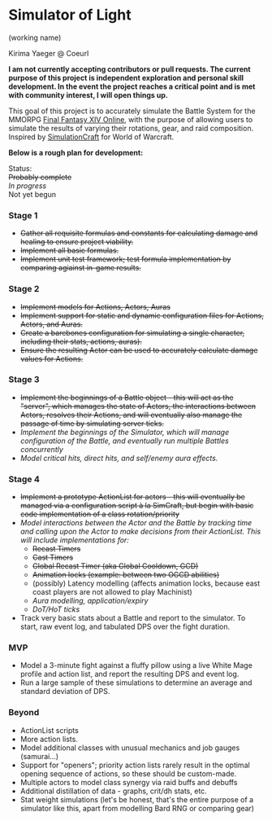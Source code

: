 # Simulator of Light
(working name)

Kirima Yaeger @ Coeurl

**I am not currently accepting contributors or pull requests.  The current purpose of this project is independent exploration and personal skill development.  In the event the project reaches a critical point and is met with community interest, I will open things up.**

This goal of this project is to accurately simulate the Battle System for the MMORPG [Final Fantasy XIV Online](https://www.finalfantasyxiv.com/), with the purpose of allowing users to simulate the results of varying their rotations, gear, and raid composition.  Inspired by [SimulationCraft](http://simulationcraft.org/) for World of Warcraft.

**Below is a rough plan for development:**

Status:  
~~Probably complete~~  
*In progress*  
Not yet begun  

### Stage 1
* ~~Gather all requisite formulas and constants for calculating damage and healing to ensure project viability.~~
* ~~Implement all basic formulas.~~
* ~~Implement unit test framework; test formula implementation by comparing agiainst in-game results.~~

### Stage 2
* ~~Implement models for Actions, Actors, Auras~~
* ~~Implement support for static and dynamic configuration files for Actions, Actors, and Auras.~~
* ~~Create a barebones configuration for simulating a single character, including their stats, actions, auras).~~
* ~~Ensure the resulting Actor can be used to accurately calculate damage values for Actions.~~
  
### Stage 3
* ~~Implement the beginnings of a Battle object - this will act as the "server", which manages the state of Actors, the interactions between Actors, resolves their Actions, and will eventually also manage the passage of time by simulating server ticks.~~
* *Implement the beginnings of the Simulator, which will manage configuration of the Battle, and eventually run multiple Battles concurrently*
* *Model critical hits, direct hits, and self/enemy aura effects.*

### Stage 4
* ~~Implement a prototype ActionList for actors - this will eventually be managed via a configuration script à la SimCraft, but begin with basic code implementation of a class rotation/priority~~
* *Model interactions between the Actor and the Battle by tracking time and calling upon the Actor to make decisions from their ActionList.  This will include implementations for:*
	* ~~Recast Timers~~
	* ~~Cast Timers~~
	* ~~Global Recast Timer (aka Global Cooldown, GCD)~~
	* ~~Animation locks (example: between two OGCD abilities)~~
	* (possibly) Latency modelling (affects animation locks, because east coast players are not allowed to play Machinist)
	* *Aura modelling, application/expiry*
	* *DoT/HoT ticks*
* Track very basic stats about a Battle and report to the simulator.  To start, raw event log, and tabulated DPS over the fight duration.

### MVP
* Model a 3-minute fight against a fluffy pillow using a live White Mage profile and action list, and report the resulting DPS and event log.
* Run a large sample of these simulations to determine an average and standard deviation of DPS.

### Beyond
* ActionList scripts
* More action lists.
* Model additional classes with unusual mechanics and job gauges (samurai...)
* Support for "openers"; priority action lists rarely result in the optimal opening sequence of actions, so these should be custom-made.
* Multiple actors to model class synergy via raid buffs and debuffs
* Additional distillation of data - graphs, crit/dh stats, etc.
* Stat weight simulations (let's be honest, that's the entire purpose of a simulator like this, apart from modelling Bard RNG or comparing gear)
